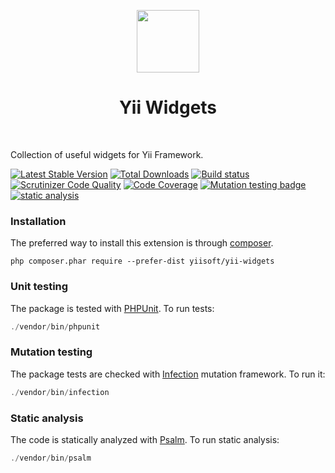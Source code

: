 <p align="center">
    <a href="https://github.com/yiisoft/yii-widgets" target="_blank">
        <img src="https://github.com/yiisoft.png" height="100px">
    </a>
    <h1 align="center">Yii Widgets</h1>
    <br>
</p>

Collection of useful widgets for Yii Framework.

[![Latest Stable Version](https://poser.pugx.org/yiisoft/yii-widgets/v/stable.png)](https://packagist.org/packages/yiisoft/yii-widgets)
[![Total Downloads](https://poser.pugx.org/yiisoft/yii-widgets/downloads.png)](https://packagist.org/packages/yiisoft/yii-widgets)
[![Build status](https://github.com/yiisoft/yii-widgets/workflows/build/badge.svg)](https://github.com/yiisoft/yii-widgets/actions?query=workflow%3Abuild)
[![Scrutinizer Code Quality](https://scrutinizer-ci.com/g/yiisoft/yii-widgets/badges/quality-score.png?b=master)](https://scrutinizer-ci.com/g/yiisoft/yii-widgets/?branch=master)
[![Code Coverage](https://scrutinizer-ci.com/g/yiisoft/yii-widgets/badges/coverage.png?b=master)](https://scrutinizer-ci.com/g/yiisoft/yii-widgets/?branch=master)
[![Mutation testing badge](https://img.shields.io/endpoint?style=flat&url=https%3A%2F%2Fbadge-api.stryker-mutator.io%2Fgithub.com%2Fyiisoft%2Fyii-widgets%2Fmaster)](https://dashboard.stryker-mutator.io/reports/github.com/yiisoft/yii-widgets/master)
[![static analysis](https://github.com/yiisoft/yii-widgets/workflows/static%20analysis/badge.svg)](https://github.com/yiisoft/yii-widgets/actions?query=workflow%3A%22static+analysis%22)

### Installation

The preferred way to install this extension is through [composer](http://getcomposer.org/download/).

```
php composer.phar require --prefer-dist yiisoft/yii-widgets
```

### Unit testing

The package is tested with [PHPUnit](https://phpunit.de/). To run tests:

```php
./vendor/bin/phpunit
```

### Mutation testing

The package tests are checked with [Infection](https://infection.github.io/) mutation framework. To run it:

```php
./vendor/bin/infection
```

### Static analysis

The code is statically analyzed with [Psalm](https://psalm.dev/docs/). To run static analysis:

```php
./vendor/bin/psalm
```
